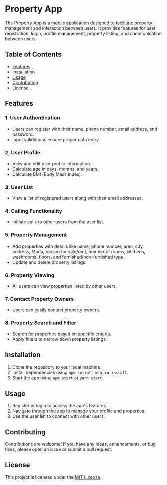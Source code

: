 # Property App

The Property App is a mobile application designed to facilitate property management and interaction between users. It provides features for user registration, login, profile management, property listing, and communication between users.

## Table of Contents
- [Features](#features)
- [Installation](#installation)
- [Usage](#usage)
- [Contributing](#contributing)
- [License](#license)

## Features

### 1. User Authentication
- Users can register with their name, phone number, email address, and password.
- Input validations ensure proper data entry.

### 2. User Profile
- View and edit user profile information.
- Calculate age in days, months, and years.
- Calculate BMI (Body Mass Index).

### 3. User List
- View a list of registered users along with their email addresses.

### 4. Calling Functionality
- Initiate calls to other users from the user list.

### 5. Property Management
- Add properties with details like name, phone number, area, city, address, Marla, reason for sale/rent, number of rooms, kitchens, washrooms, floors, and furnished/non-furnished type.
- Update and delete property listings.

### 6. Property Viewing
- All users can view properties listed by other users.

### 7. Contact Property Owners
- Users can easily contact property owners.

### 8. Property Search and Filter
- Search for properties based on specific criteria.
- Apply filters to narrow down property listings.

## Installation

1. Clone the repository to your local machine.
2. Install dependencies using `npm install` or `yarn install`.
3. Start the app using `npm start` or `yarn start`.

## Usage

1. Register or login to access the app's features.
2. Navigate through the app to manage your profile and properties.
3. Use the user list to connect with other users.

## Contributing

Contributions are welcome! If you have any ideas, enhancements, or bug fixes, please open an issue or submit a pull request.

## License

This project is licensed under the [MIT License](LICENSE).
